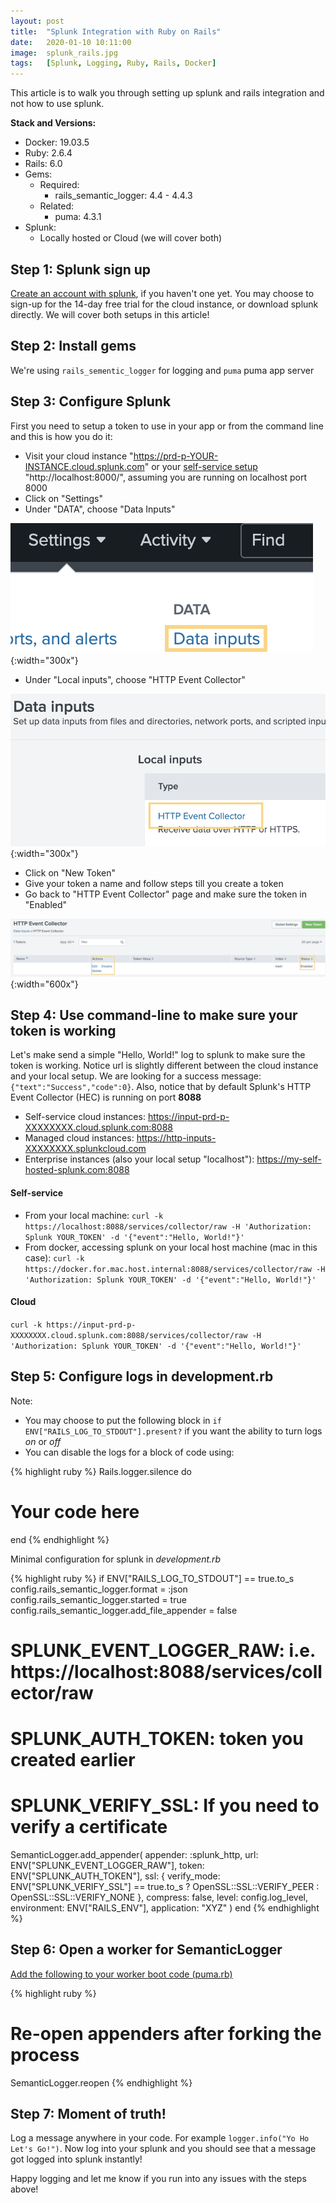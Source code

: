 ```yaml
---
layout: post
title:  "Splunk Integration with Ruby on Rails"
date:   2020-01-10 10:11:00
image:  splunk_rails.jpg
tags:   [Splunk, Logging, Ruby, Rails, Docker]
---
```


This article is to walk you through setting up splunk and rails integration and not how to use splunk.

**Stack and Versions:**
- Docker: 19.03.5
- Ruby: 2.6.4
- Rails: 6.0
- Gems:
    + Required:
        * rails_semantic_logger: 4.4 - 4.4.3
    + Related:
        * puma: 4.3.1
- Splunk: 
    + Locally hosted or Cloud (we will cover both)


## Step 1: Splunk sign up
[Create an account with splunk](https://www.splunk.com/), if you haven't one yet. You may choose to sign-up for the 14-day free trial for the cloud instance, or download splunk directly. We will cover both setups in this article!

## Step 2: Install gems
We're using `rails_sementic_logger` for logging and `puma` puma app server

## Step 3: Configure Splunk
First you need to setup a token to use in your app or from the command line and this is how you do it:
- Visit your cloud instance "https://prd-p-YOUR-INSTANCE.cloud.splunk.com" or your [self-service setup](https://splk.it/38OT28D) "http://localhost:8000/", assuming you are running on localhost port 8000
- Click on "Settings"
- Under "DATA", choose "Data Inputs"
 
![](/img/splunk_rails/setting_data_input.png){:width="300x"}

- Under "Local inputs", choose "HTTP Event Collector"

![](/img/splunk_rails/http_event_collector.png){:width="300x"}

- Click on "New Token"
- Give your token a name and follow steps till you create a token
- Go back to "HTTP Event Collector" page and make sure the token in "Enabled"

![](/img/splunk_rails/token_status_enabled.png){:width="600x"}

## Step 4: Use command-line to make sure your token is working
Let's make send a simple "Hello, World!" log to splunk to make sure the token is working. Notice url is slightly different between the cloud instance and your local setup. We are looking for a success message: `{"text":"Success","code":0}`. Also, notice that by default Splunk's HTTP Event Collector (HEC) is running on port **8088**
- Self-service cloud instances: https://input-prd-p-XXXXXXXX.cloud.splunk.com:8088
- Managed cloud instances: https://http-inputs-XXXXXXXX.splunkcloud.com
- Enterprise instances (also your local setup "localhost"): https://my-self-hosted-splunk.com:8088

#### Self-service
- From your local machine: `curl -k https://localhost:8088/services/collector/raw -H 'Authorization: Splunk YOUR_TOKEN' -d '{"event":"Hello, World!"}'`
- From docker, accessing splunk on your local host machine (mac in this case): `curl -k https://docker.for.mac.host.internal:8088/services/collector/raw -H 'Authorization: Splunk YOUR_TOKEN' -d '{"event":"Hello, World!"}'`

#### Cloud
`curl -k https://input-prd-p-XXXXXXXX.cloud.splunk.com:8088/services/collector/raw -H 'Authorization: Splunk YOUR_TOKEN' -d '{"event":"Hello, World!"}'`

## Step 5: Configure logs in development.rb
Note: 
- You may choose to put the following block in `if ENV["RAILS_LOG_TO_STDOUT"].present?` if you want the ability to turn logs _on_ or _off_
- You can disable the logs for a block of code using:

{% highlight ruby %}
Rails.logger.silence do
  # Your code here
end
{% endhighlight %}

Minimal configuration for splunk in _development.rb_

{% highlight ruby %}
if ENV["RAILS_LOG_TO_STDOUT"] == true.to_s
  config.rails_semantic_logger.format = :json
  config.rails_semantic_logger.started = true
  config.rails_semantic_logger.add_file_appender = false

  # SPLUNK_EVENT_LOGGER_RAW: i.e. https://localhost:8088/services/collector/raw
  # SPLUNK_AUTH_TOKEN: token you created earlier
  # SPLUNK_VERIFY_SSL: If you need to verify a certificate

  SemanticLogger.add_appender(
    appender: :splunk_http,
    url: ENV["SPLUNK_EVENT_LOGGER_RAW"],
    token: ENV["SPLUNK_AUTH_TOKEN"],
    ssl: { verify_mode: ENV["SPLUNK_VERIFY_SSL"] == true.to_s ? OpenSSL::SSL::VERIFY_PEER : OpenSSL::SSL::VERIFY_NONE },
    compress: false,
    level: config.log_level,
    environment: ENV["RAILS_ENV"],
    application: "XYZ"
  )
end
{% endhighlight %}

## Step 6: Open a worker for SemanticLogger
[Add the following to your worker boot code (puma.rb)](https://rdoc.info/gems/rails_semantic_logger/1.5.0/frames)

{% highlight ruby %}
  # Re-open appenders after forking the process
  SemanticLogger.reopen
{% endhighlight %}


## Step 7: Moment of truth!
Log a message anywhere in your code. For example `logger.info("Yo Ho Let's Go!")`. Now log into your splunk and you should see that a message got logged into splunk instantly!


Happy logging and let me know if you run into any issues with the steps above!